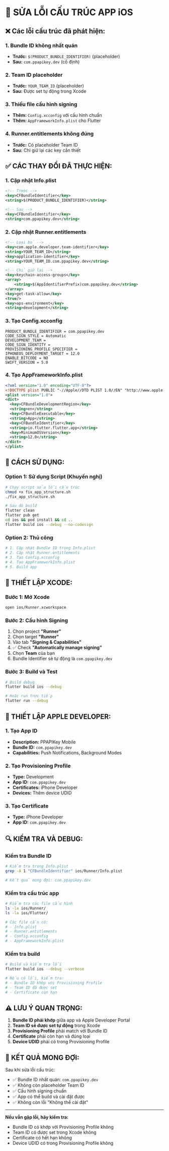 # 🔧 SỬA LỖI CẤU TRÚC APP iOS

## ❌ **Các lỗi cấu trúc đã phát hiện:**

### **1. Bundle ID không nhất quán**
- **Trước:** `$(PRODUCT_BUNDLE_IDENTIFIER)` (placeholder)
- **Sau:** `com.ppapikey.dev` (cố định)

### **2. Team ID placeholder**
- **Trước:** `YOUR_TEAM_ID` (placeholder)
- **Sau:** Được set tự động trong Xcode

### **3. Thiếu file cấu hình signing**
- **Thêm:** `Config.xcconfig` với cấu hình chuẩn
- **Thêm:** `AppFrameworkInfo.plist` cho Flutter

### **4. Runner.entitlements không đúng**
- **Trước:** Có placeholder Team ID
- **Sau:** Chỉ giữ lại các key cần thiết

## ✅ **CÁC THAY ĐỔI ĐÃ THỰC HIỆN:**

### **1. Cập nhật Info.plist**
```xml
<!-- Trước -->
<key>CFBundleIdentifier</key>
<string>$(PRODUCT_BUNDLE_IDENTIFIER)</string>

<!-- Sau -->
<key>CFBundleIdentifier</key>
<string>com.ppapikey.dev</string>
```

### **2. Cập nhật Runner.entitlements**
```xml
<!-- Loại bỏ -->
<key>com.apple.developer.team-identifier</key>
<string>YOUR_TEAM_ID</string>
<key>application-identifier</key>
<string>YOUR_TEAM_ID.com.ppapikey.dev</string>

<!-- Chỉ giữ lại -->
<key>keychain-access-groups</key>
<array>
    <string>$(AppIdentifierPrefix)com.ppapikey.dev</string>
</array>
<key>get-task-allow</key>
<true/>
<key>aps-environment</key>
<string>development</string>
```

### **3. Tạo Config.xcconfig**
```
PRODUCT_BUNDLE_IDENTIFIER = com.ppapikey.dev
CODE_SIGN_STYLE = Automatic
DEVELOPMENT_TEAM = 
CODE_SIGN_IDENTITY = 
PROVISIONING_PROFILE_SPECIFIER = 
IPHONEOS_DEPLOYMENT_TARGET = 12.0
ENABLE_BITCODE = NO
SWIFT_VERSION = 5.0
```

### **4. Tạo AppFrameworkInfo.plist**
```xml
<?xml version="1.0" encoding="UTF-8"?>
<!DOCTYPE plist PUBLIC "-//Apple//DTD PLIST 1.0//EN" "http://www.apple.com/DTDs/PropertyList-1.0.dtd">
<plist version="1.0">
<dict>
  <key>CFBundleDevelopmentRegion</key>
  <string>en</string>
  <key>CFBundleExecutable</key>
  <string>App</string>
  <key>CFBundleIdentifier</key>
  <string>io.flutter.flutter.app</string>
  <key>MinimumOSVersion</key>
  <string>12.0</string>
</dict>
</plist>
```

## 🚀 **CÁCH SỬ DỤNG:**

### **Option 1: Sử dụng Script (Khuyến nghị)**
```bash
# Chạy script sửa lỗi cấu trúc
chmod +x fix_app_structure.sh
./fix_app_structure.sh

# Sau đó build
flutter clean
flutter pub get
cd ios && pod install && cd ..
flutter build ios --debug --no-codesign
```

### **Option 2: Thủ công**
```bash
# 1. Cập nhật Bundle ID trong Info.plist
# 2. Cập nhật Runner.entitlements
# 3. Tạo Config.xcconfig
# 4. Tạo AppFrameworkInfo.plist
# 5. Build app
```

## 📱 **THIẾT LẬP XCODE:**

### **Bước 1: Mở Xcode**
```bash
open ios/Runner.xcworkspace
```

### **Bước 2: Cấu hình Signing**
1. Chọn project **"Runner"**
2. Chọn target **"Runner"**
3. Vào tab **"Signing & Capabilities"**
4. ✅ Check **"Automatically manage signing"**
5. Chọn **Team** của bạn
6. Bundle Identifier sẽ tự động là `com.ppapikey.dev`

### **Bước 3: Build và Test**
```bash
# Build debug
flutter build ios --debug

# Hoặc run trực tiếp
flutter run --debug
```

## 🍎 **THIẾT LẬP APPLE DEVELOPER:**

### **1. Tạo App ID**
- **Description:** PPAPIKey Mobile
- **Bundle ID:** `com.ppapikey.dev`
- **Capabilities:** Push Notifications, Background Modes

### **2. Tạo Provisioning Profile**
- **Type:** Development
- **App ID:** `com.ppapikey.dev`
- **Certificates:** iPhone Developer
- **Devices:** Thêm device UDID

### **3. Tạo Certificate**
- **Type:** iPhone Developer
- **App ID:** `com.ppapikey.dev`

## 🔍 **KIỂM TRA VÀ DEBUG:**

### **Kiểm tra Bundle ID**
```bash
# Kiểm tra trong Info.plist
grep -A 1 "CFBundleIdentifier" ios/Runner/Info.plist

# Kết quả mong đợi: com.ppapikey.dev
```

### **Kiểm tra cấu trúc app**
```bash
# Kiểm tra các file cấu hình
ls -la ios/Runner/
ls -la ios/Flutter/

# Các file cần có:
# - Info.plist
# - Runner.entitlements
# - Config.xcconfig
# - AppFrameworkInfo.plist
```

### **Kiểm tra build**
```bash
# Build và kiểm tra lỗi
flutter build ios --debug --verbose

# Nếu có lỗi, kiểm tra:
# - Bundle ID khớp với Provisioning Profile
# - Team ID đã được set
# - Certificate còn hạn
```

## ⚠️ **LƯU Ý QUAN TRỌNG:**

1. **Bundle ID phải khớp** giữa app và Apple Developer Portal
2. **Team ID sẽ được set tự động** trong Xcode
3. **Provisioning Profile** phải match với Bundle ID
4. **Certificate** phải còn hạn và đúng loại
5. **Device UDID** phải có trong Provisioning Profile

## 🎯 **KẾT QUẢ MONG ĐỢI:**

Sau khi sửa lỗi cấu trúc:
- ✅ Bundle ID nhất quán: `com.ppapikey.dev`
- ✅ Không còn placeholder Team ID
- ✅ Cấu hình signing chuẩn
- ✅ App có thể build và cài đặt được
- ✅ Không còn lỗi "Không thể cài đặt"

---

**Nếu vẫn gặp lỗi, hãy kiểm tra:**
- Bundle ID có khớp với Provisioning Profile không
- Team ID có được set trong Xcode không
- Certificate có hết hạn không
- Device UDID có trong Provisioning Profile không
